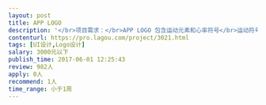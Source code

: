 ```yaml
---                
layout: post       
title: APP LOGO           
description: '</br>项目需求：</br>APP LOGO 包含运动元素和心率符号</br>运动符号不要户外跑步场景， 更多涉及健身俱乐部运动，不需要制定人物或卡通</br>'     
contenturl: https://pro.lagou.com/project/3021.html      
tags: [UI设计,Logo设计]            
salary: 3000元以下          
publish_time: 2017-06-01 12:25:43         
review: 982人                   
apply: 0人                   
recommend: 1人                   
time_range: 小于1周              
---                 
```

